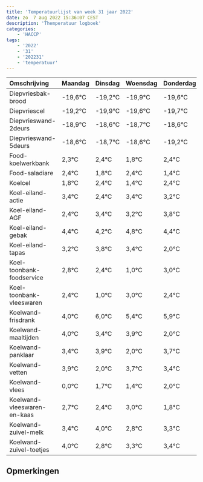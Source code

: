 ```yaml
---
title: 'Temperatuurlijst van week 31 jaar 2022'
date: zo  7 aug 2022 15:36:07 CEST
description: 'Themperatuur logboek'
categories:
    - 'HACCP'
tags:
    - '2022'
    - '31'
    - '202231'
    - 'temperatuur'
---
```

|Omschrijving|Maandag|Dinsdag|Woensdag|Donderdag|Vrijdag|Zaterdag|Zondag|
|:---|:---|:---|:---|:---|:---|:---|:---|
|Diepvriesbak-brood|-19,6°C|-19,2°C|-19,9°C|-19,6°C|-19,7°C|-19,6°C|-20,2°C|
|Diepvriescel|-19,2°C|-19,9°C|-19,6°C|-19,7°C|-19,6°C|-20,2°C|-19,6°C|
|Diepvrieswand-2deurs|-18,9°C|-18,6°C|-18,7°C|-18,6°C|-19,2°C|-18,6°C|-19,6°C|
|Diepvrieswand-5deurs|-18,6°C|-18,7°C|-18,6°C|-19,2°C|-18,6°C|-19,6°C|-18,6°C|
|Food-koelwerkbank|2,3°C|2,4°C|1,8°C|2,4°C|1,4°C|2,4°C|2,2°C|
|Food-saladiare|2,4°C|1,8°C|2,4°C|1,4°C|2,4°C|2,2°C|2,8°C|
|Koelcel|1,8°C|2,4°C|1,4°C|2,4°C|2,2°C|2,8°C|2,4°C|
|Koel-eiland-actie|3,4°C|2,4°C|3,4°C|3,2°C|3,8°C|3,4°C|2,0°C|
|Koel-eiland-AGF|2,4°C|3,4°C|3,2°C|3,8°C|3,4°C|2,0°C|4,0°C|
|Koel-eiland-gebak|4,4°C|4,2°C|4,8°C|4,4°C|3,0°C|5,0°C|4,4°C|
|Koel-eiland-tapas|3,2°C|3,8°C|3,4°C|2,0°C|4,0°C|3,4°C|3,9°C|
|Koel-toonbank-foodservice|2,8°C|2,4°C|1,0°C|3,0°C|2,4°C|2,9°C|1,0°C|
|Koel-toonbank-vleeswaren|2,4°C|1,0°C|3,0°C|2,4°C|2,9°C|1,0°C|2,7°C|
|Koelwand-frisdrank|4,0°C|6,0°C|5,4°C|5,9°C|4,0°C|5,7°C|5,4°C|
|Koelwand-maaltijden|4,0°C|3,4°C|3,9°C|2,0°C|3,7°C|3,4°C|4,0°C|
|Koelwand-panklaar|3,4°C|3,9°C|2,0°C|3,7°C|3,4°C|4,0°C|2,8°C|
|Koelwand-vetten|3,9°C|2,0°C|3,7°C|3,4°C|4,0°C|2,8°C|3,3°C|
|Koelwand-vlees|0,0°C|1,7°C|1,4°C|2,0°C|0,8°C|1,3°C|1,4°C|
|Koelwand-vleeswaren-en-kaas|2,7°C|2,4°C|3,0°C|1,8°C|2,3°C|2,4°C|2,1°C|
|Koelwand-zuivel-melk|3,4°C|4,0°C|2,8°C|3,3°C|3,4°C|3,1°C|2,4°C|
|Koelwand-zuivel-toetjes|4,0°C|2,8°C|3,3°C|3,4°C|3,1°C|2,4°C|3,4°C|

## Opmerkingen


